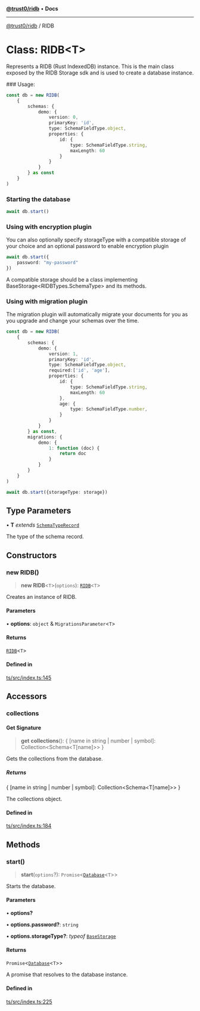 [**@trust0/ridb**](../README.md) • **Docs**

***

[@trust0/ridb](../README.md) / RIDB

# Class: RIDB\<T\>

Represents a RIDB (Rust IndexedDB) instance.
This is the main class exposed by the RIDB Storage sdk and is used to create a database instance.

### Usage:

```typescript
const db = new RIDB(
    {
        schemas: {
            demo: {
                version: 0,
                primaryKey: 'id',
                type: SchemaFieldType.object,
                properties: {
                    id: {
                        type: SchemaFieldType.string,
                        maxLength: 60
                    }
                }
            }
        } as const
    }
)
```

### Starting the database
```typescript    
await db.start()
```

### Using with encryption plugin
You can also optionally specify storageType with a compatible storage of your choice and an optional password to enable encryption plugin
```typescript
await db.start({
    password: "my-password"
})
```

A compatible storage should be a class implementing BaseStorage<RIDBTypes.SchemaType> and its methods.

### Using with migration plugin
The migration plugin will automatically migrate your documents for you as you upgrade and change your schemas over the time. 

```typescript
const db = new RIDB(
    {
        schemas: {
            demo: {
                version: 1,
                primaryKey: 'id',
                type: SchemaFieldType.object,
                required:['id', 'age'],
                properties: {
                    id: {
                        type: SchemaFieldType.string,
                        maxLength: 60
                    },
                    age: {
                        type: SchemaFieldType.number,
                    }
                }
            }
        } as const,
        migrations: {
            demo: {
                1: function (doc) {
                    return doc
                }
            }
        }
    }
)

await db.start({storageType: storage})
```

## Type Parameters

• **T** *extends* [`SchemaTypeRecord`](../namespaces/RIDBTypes/type-aliases/SchemaTypeRecord.md)

The type of the schema record.

## Constructors

### new RIDB()

> **new RIDB**\<`T`\>(`options`): [`RIDB`](RIDB.md)\<`T`\>

Creates an instance of RIDB.

#### Parameters

• **options**: `object` & `MigrationsParameter`\<`T`\>

#### Returns

[`RIDB`](RIDB.md)\<`T`\>

#### Defined in

[ts/src/index.ts:145](https://github.com/elribonazo/RIDB/blob/72b425f6219aae20e99e4ee3c2f3723a02ea6440/ts/src/index.ts#L145)

## Accessors

### collections

#### Get Signature

> **get** **collections**(): \{ \[name in string \| number \| symbol\]: Collection\<Schema\<T\[name\]\>\> \}

Gets the collections from the database.

##### Returns

\{ \[name in string \| number \| symbol\]: Collection\<Schema\<T\[name\]\>\> \}

The collections object.

#### Defined in

[ts/src/index.ts:184](https://github.com/elribonazo/RIDB/blob/72b425f6219aae20e99e4ee3c2f3723a02ea6440/ts/src/index.ts#L184)

## Methods

### start()

> **start**(`options`?): `Promise`\<[`Database`](../namespaces/RIDBTypes/classes/Database.md)\<`T`\>\>

Starts the database.

#### Parameters

• **options?**

• **options.password?**: `string`

• **options.storageType?**: *typeof* [`BaseStorage`](../namespaces/RIDBTypes/classes/BaseStorage.md)

#### Returns

`Promise`\<[`Database`](../namespaces/RIDBTypes/classes/Database.md)\<`T`\>\>

A promise that resolves to the database instance.

#### Defined in

[ts/src/index.ts:225](https://github.com/elribonazo/RIDB/blob/72b425f6219aae20e99e4ee3c2f3723a02ea6440/ts/src/index.ts#L225)
